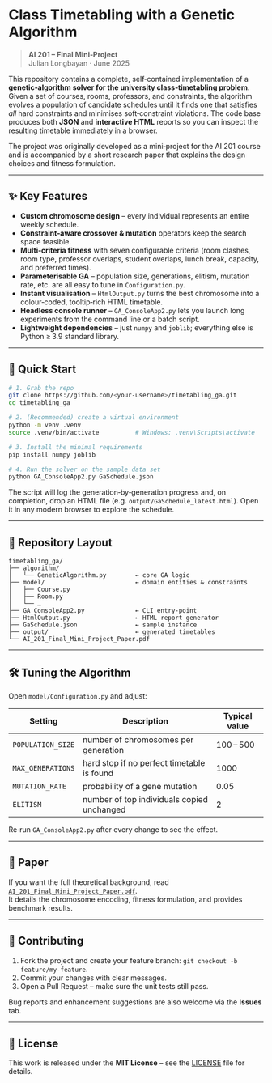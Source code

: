 # Class Timetabling with a Genetic Algorithm

> **AI 201 – Final Mini‑Project**\
> Julian Longbayan · June 2025

This repository contains a complete, self‑contained implementation of a **genetic‑algorithm solver for the university class‑timetabling problem**.\
Given a set of courses, rooms, professors, and constraints, the algorithm evolves a population of candidate schedules until it finds one that satisfies *all* hard constraints and minimises soft‑constraint violations.  The code base produces both **JSON** and **interactive HTML** reports so you can inspect the resulting timetable immediately in a browser.

The project was originally developed as a mini‑project for the AI 201 course and is accompanied by a short research paper that explains the design choices and fitness formulation.

---

## ✨ Key Features

- **Custom chromosome design** – every individual represents an entire weekly schedule.
- **Constraint‑aware crossover & mutation** operators keep the search space feasible.
- **Multi‑criteria fitness** with seven configurable criteria (room clashes, room type, professor overlaps, student overlaps, lunch break, capacity, and preferred times).
- **Parameterisable GA** – population size, generations, elitism, mutation rate, etc. are all easy to tune in `Configuration.py`.
- **Instant visualisation** – `HtmlOutput.py` turns the best chromosome into a colour‑coded, tooltip‑rich HTML timetable.
- **Headless console runner** – `GA_ConsoleApp2.py` lets you launch long experiments from the command line or a batch script.
- **Lightweight dependencies** – just `numpy` and `joblib`; everything else is Python ≥ 3.9 standard library.

---

## 🚀 Quick Start

```bash
# 1. Grab the repo
git clone https://github.com/<your‑username>/timetabling_ga.git
cd timetabling_ga

# 2. (Recommended) create a virtual environment
python -m venv .venv
source .venv/bin/activate          # Windows: .venv\Scripts\activate

# 3. Install the minimal requirements
pip install numpy joblib

# 4. Run the solver on the sample data set
python GA_ConsoleApp2.py GaSchedule.json
```

The script will log the generation‑by‑generation progress and, on completion, drop an HTML file (e.g. `output/GaSchedule_latest.html`). Open it in any modern browser to explore the schedule.

---

## 📁 Repository Layout

```text
timetabling_ga/
├── algorithm/
│   └── GeneticAlgorithm.py        ← core GA logic
├── model/                         ← domain entities & constraints
│   ├── Course.py
│   ├── Room.py
│   └── …
├── GA_ConsoleApp2.py              ← CLI entry‑point
├── HtmlOutput.py                  ← HTML report generator
├── GaSchedule.json                ← sample instance
├── output/                        ← generated timetables
└── AI_201_Final_Mini_Project_Paper.pdf
```

---

## 🛠 Tuning the Algorithm

Open `model/Configuration.py` and adjust:

| Setting           | Description                                | Typical value |
| ----------------- | ------------------------------------------ | ------------- |
| `POPULATION_SIZE` | number of chromosomes per generation       | 100 – 500     |
| `MAX_GENERATIONS` | hard stop if no perfect timetable is found | 1000          |
| `MUTATION_RATE`   | probability of a gene mutation             | 0.05          |
| `ELITISM`         | number of top individuals copied unchanged | 2             |

Re‑run `GA_ConsoleApp2.py` after every change to see the effect.

---

## 📝 Paper

If you want the full theoretical background, read [`AI_201_Final_Mini_Project_Paper.pdf`](AI_201_Final_Mini_Project_Paper.pdf).\
It details the chromosome encoding, fitness formulation, and provides benchmark results.

---

## 🤝 Contributing

1. Fork the project and create your feature branch: `git checkout -b feature/my‑feature`.
2. Commit your changes with clear messages.
3. Open a Pull Request – make sure the unit tests still pass.

Bug reports and enhancement suggestions are also welcome via the **Issues** tab.

---

## 📄 License

This work is released under the **MIT License** – see the [LICENSE](LICENSE) file for details.

